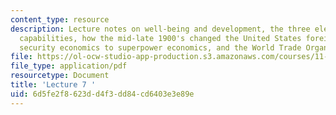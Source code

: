 ```yaml
---
content_type: resource
description: Lecture notes on well-being and development, the three elements to technological
  capabilities, how the mid-late 1900's changed the United States foreign policy from
  security economics to superpower economics, and the World Trade Organization.
file: https://ol-ocw-studio-app-production.s3.amazonaws.com/courses/11-167-economic-development-technical-capabilities-spring-2004/6d5fe2f8623dd4f3dd84cd6403e3e89e_lec_7.pdf
file_type: application/pdf
resourcetype: Document
title: 'Lecture 7 '
uid: 6d5fe2f8-623d-d4f3-dd84-cd6403e3e89e
---
```

